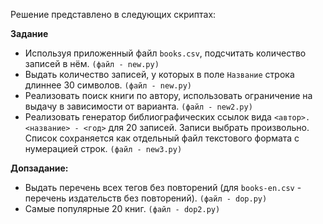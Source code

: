 Решение представлено в следующих скриптах:

**Задание**
* Используя приложенный файл ```books.csv```, подсчитать количество записей в нём. ```(файл - new.py)```
* Выдать количество записей, у которых в поле ```Название``` строка длиннее 30 символов. ```(файл - new.py)```
* Реализовать поиск книги по автору, использовать ограничение на выдачу в зависимости от варианта. ```(файл - new2.py)```
* Реализовать генератор библиографических ссылок вида ```<автор>. <название> - <год>``` для 20 записей. Записи выбрать произвольно. Список сохраняется как отдельный файл текстового формата с нумерацией строк. ```(файл - new3.py)```

**Допзадание:**
* Выдать перечень всех тегов без повторений (для ```books-en.csv``` - перечень издательств без повторений). ```(файл - dop.py)```
* Самые популярные 20 книг. ```(файл - dop2.py)```
